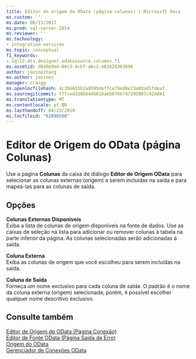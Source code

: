 ```yaml
---
title: Editor de origem do OData (página colunas) | Microsoft Docs
ms.custom: ''
ms.date: 06/13/2017
ms.prod: sql-server-2014
ms.reviewer: ''
ms.technology:
- integration-services
ms.topic: conceptual
f1_keywords:
- Sql12.dts.designer.odatasource.columns.f1
ms.assetid: d640e9e4-86c3-4cb7-a6c2-e82624303696
author: janinezhang
ms.author: janinez
manager: craigg
ms.openlocfilehash: 4c3b66b5b2a9595deffce79ed0e23e03a65fdeaf
ms.sourcegitcommit: f7fced330b64d6616aeb8766747295807c92dd41
ms.translationtype: MT
ms.contentlocale: pt-BR
ms.lasthandoff: 04/23/2019
ms.locfileid: "62890500"
---
```

# <a name="odata-source-editor-columns-page"></a>Editor de Origem do OData (página Colunas)
  Use a página **Colunas** da caixa de diálogo **Editor de Origem OData** para selecionar as colunas externas (origem) a serem incluídas na saída e para mapeá-las para as colunas de saída.  
  
## <a name="options"></a>Opções  
 **Colunas Externas Disponíveis**  
 Exiba a lista de colunas de origem disponíveis na fonte de dados. Use as caixas de seleção na lista para adicionar ou remover colunas à tabela na parte inferior da página. As colunas selecionadas serão adicionadas à saída.  
  
 **Coluna Externa**  
 Exiba as colunas de origem que você escolheu para serem incluídas na saída.  
  
 **Coluna de Saída**  
 Forneça um nome exclusivo para cada coluna de saída. O padrão é o nome da coluna externa (origem) selecionada; porém, é possível escolher qualquer nome descritivo exclusivo.  
  
## <a name="see-also"></a>Consulte também  
 [Editor de Origem do OData &#40;Página Conexão&#41;](../../2014/integration-services/odata-source-editor-connection-page.md)   
 [Editor de Fonte OData &#40;Página Saída de Erro&#41;](../../2014/integration-services/odata-source-editor-error-output-page.md)   
 [Origem do OData](data-flow/odata-source.md)   
 [Gerenciador de Conexões OData](connection-manager/odata-connection-manager.md)  
  
  

